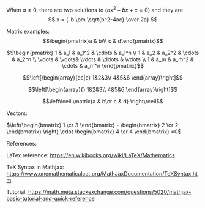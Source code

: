 When $a \ne 0$, there are two solutions to $(ax^2 + bx + c = 0)$ and they are 
$$ x = {-b \pm \sqrt{b^2-4ac} \over 2a} $$


Matrix examples: 
$$\begin{pmatrix}a & b\\\ c & d\end{pmatrix}$$



$$\begin{pmatrix}
 1 & a_1 & a_1^2 & \cdots & a_1^n \\
 1 & a_2 & a_2^2 & \cdots & a_2^n \\
 \vdots  & \vdots& \vdots & \ddots & \vdots \\
 1 & a_m & a_m^2 & \cdots & a_m^n    
 \end{pmatrix}$$
 
 $$\left[\begin{array}{cc|c}
  1&2&3\\
  4&5&6
  \end{array}\right]$$
  
  $$\left[\begin{array}{}
  1&2&3\\
  4&5&6
  \end{array}\right]$$
  
 $$\left\lceil
\matrix{a & b\cr c & d}
\right\rceil$$
  
Vectors:

$\left(\begin{bmatrix} 1 \cr 3 \end{bmatrix} - \begin{bmatrix} 2 \cr 2 \end{bmatrix} \right) \cdot \begin{bmatrix} 4 \cr 4 \end{bmatrix}  =0$

References:

LaTex reference: https://en.wikibooks.org/wiki/LaTeX/Mathematics

TeX Syntax in Mathjax: https://www.onemathematicalcat.org/MathJaxDocumentation/TeXSyntax.htm

Tutorial:
https://math.meta.stackexchange.com/questions/5020/mathjax-basic-tutorial-and-quick-reference
